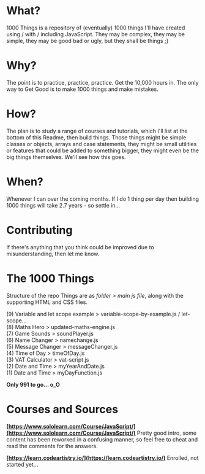 # What?
1000 Things is a repository of (eventually) 1000 things I'll have created using / with / including JavaScript. They may be complex, they may be simple, they may be good bad or ugly, but they shall be things ;}

# Why?
The point is to practice, practice, practice. Get the 10,000 hours in. The only way to Get Good is to make 1000 things and make mistakes.

# How?
The plan is to study a range of courses and tutorials, which I'll list at the bottom of this Readme, then build things. Those things might be simple classes or objects, arrays and case statements, they might be small utilities or features that could be added to something bigger, they might even be the big things themselves. We'll see how this goes.

# When?
Whenever I can over the coming months. If I do 1 thing per day then building 1000 things will take 2.7 years - so settle in...

# Contributing
If there's anything that you think could be improved due to misunderstanding, then let me know.

# The 1000 Things
Structure of the repo Things are as *folder > main js file*, along with the supporting HTML and CSS files.

(9) Variable and let scope example > variable-scope-by-example.js / let-scope...<br>
(8) Maths Hero > updated-maths-engine.js<br>
(7) Game Sounds > soundPlayer.js<br>
(6) Name Changer > namechange.js<br>
(5) Message Changer > messageChanger.js<br>
(4) Time of Day > timeOfDay.js<br>
(3) VAT Calculator > vat-script.js<br>
(2) Date and Time > myYearAndDate.js<br>
(1) Date and Time > myDayFunction.js

**Only 991 to go... o_O**

# Courses and Sources
**[https://www.sololearn.com/Course/JavaScript/](https://www.sololearn.com/Course/JavaScript/)**
Pretty good intro, some content has been reworked in a confusing manner, so feel free to cheat and read the comments for the answers.

**[https://learn.codeartistry.io/](https://learn.codeartistry.io/)**
Enrolled, not started yet...